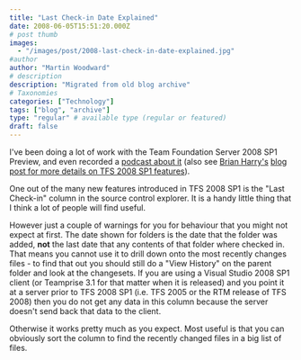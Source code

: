 ```yaml
---
title: "Last Check-in Date Explained"
date: 2008-06-05T15:51:20.000Z
# post thumb
images:
  - "/images/post/2008-last-check-in-date-explained.jpg"
#author
author: "Martin Woodward"
# description
description: "Migrated from old blog archive"
# Taxonomies
categories: ["Technology"]
tags: ["blog", "archive"]
type: "regular" # available type (regular or featured)
draft: false
---
```


I've been doing a lot of work with the Team Foundation Server 2008 SP1 Preview, and even recorded a [podcast about it](http://www.radiotfs.com/2008/06/03/RadioTFS06TeamFoundationServer2008SP1.aspx) (also see [Brian Harry's](http://blogs.msdn.com/bharry/default.aspx) [blog post for more details on TFS 2008 SP1 features](http://blogs.msdn.com/bharry/archive/2008/04/28/team-foundation-server-2008-sp1.aspx)).  

One out of the many new features introduced in TFS 2008 SP1 is the "Last Check-in" column in the source control explorer. It is a handy little thing that I think a lot of people will find useful.    

However just a couple of warnings for you for behaviour that you might not expect at first.     The date shown for folders is the date that the folder was added, **not** the last date that any contents of that folder where checked in.  That means you cannot use it to drill down onto the most recently changes files - to find that out you should still do a "View History" on the parent folder and look at the changesets.     If you are using a Visual Studio 2008 SP1 client (or Teamprise 3.1 for that matter when it is released) and you point it at a server prior to TFS 2008 SP1 (i.e. TFS 2005 or the RTM release of TFS 2008) then you do not get any data in this column because the server doesn't send back that data to the client.    

Otherwise it works pretty much as you expect.  Most useful is that you can obviously sort the column to find the recently changed files in a big list of files.